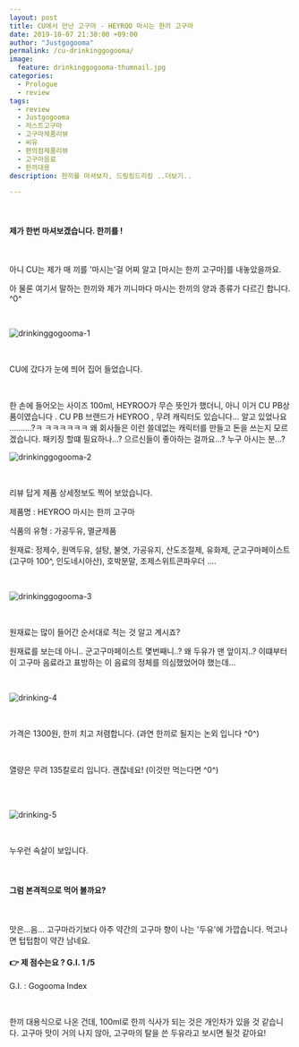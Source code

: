 ```yaml
---
layout: post
title: CU에서 만난 고구마 - HEYROO 마시는 한끼 고구마 
date: 2019-10-07 21:30:00 +09:00
author: "Justgogooma"
permalink: /cu-drinkinggogooma/
image:
  feature: drinkinggogooma-thumnail.jpg 
categories:
  - Prologue
  - review
tags:
  - review
  - Justgogooma
  - 저스트고구마
  - 고구마제품리뷰
  - 씨유
  - 편의점제품리뷰
  - 고구마음료
  - 한끼대용
description: 한끼를 마셔보자, 드링킹드리킹 ..더보기..

---
```


 <br>

#### 제가 한번 마셔보겠습니다. 한끼를 ! 

 <br>

아니 CU는 제가 매 끼를 '마시는'걸 어찌 알고 [마시는 한끼 고구마]를 내놓았을까요. 

아 물론 여기서 말하는 한끼와 제가 끼니마다 마시는 한끼의 양과 종류가 다르긴 합니다. ^0^ 

<br>

![drinkinggogooma-1](https://lh3.googleusercontent.com/Zm097KYZPXv4cOSE60C9sC2OrxlHA8S4T_wovDWAzxL32l2nGxCfrUhBuObVfvLXwL90T1BhtKo75PrK5hxpCg8LQgL76XG3g1Sn31JGq_rhGpZof2NMqr46ViarTl0qvyn5GzmNrgmn2-WPYb6klL22U1MGIg1YUiRl98Lai9YFkJ4ENrSUpMo5UGNQ0uLfFK2eAmNQCrtrtLR9GV0EKwI6afARxDUv4KCiw4PcSws2AvAcQnmxDnePvmRVyURBTw02aKHfpd1ifC-toXs4DxLBBw1dEVx8CLcDYJf18kcWS13g-ZzxX9Yt1kTgBECcluCBHz1LbKXCI2-dCZpWs06XUUKup59WwpumbkOCTgUbpzyfmJUk43VXeGzpSLjoU5nk64BLIlVf8TijJIJifm1ftxhyR7zRLsts-eCXmg1vTKNSsdnUqnwFgJdcNAm9iKH8H8DF1S1-R8AYcKIsNozSYiUXMYbFFWVNcWo7GjKMxq33z4n9hq1vgByvRYw_BTYegM0qZyOzy72BE2JynQl9gCj750ilk7Z93u9Ax9EN81S8UkSxN6bxCPvuKrxMcdjTtX20fSr1WBm_394Ts7C2w0Z7Eyj3I_O6PzREyIks1EIn6FqsvlV1IMlLT4uRZPSXodzLNuIs4TlxhUw8QWrzH0ylTKLnkcW9z6S7ZGOeZhjR7HJxjNocQ4o-wPPgt2mV7xdh7pgIqFDzbMKJP7AtAc0J8bkYWd5nRLLk-kb2Hl8T=w1227-h920-no)



 <br>

CU에 갔다가 눈에 띄어 집어 들었습니다. 

<br>

한 손에 들어오는 사이즈 100ml,  HEYROO가 무슨 뜻인가 했더니, 아니 이거 CU PB상품이였습니다 . CU PB 브랜드가 HEYROO , 무려 캐릭터도 있습니다... 알고 있었나요 ..........?ㅋ ㅋㅋㅋㅋㅋㅋ 왜 회사들은 이런 쓸데없는 캐릭터를 만들고 돈을 쓰는지 모르겠습니다. 패키징 할떄 필요하나...? 으르신들이 좋아하는 걸까요...? 누구 아시는 분...? 



[HEYROO소개]: http://cu.bgfretail.com/product/heyroo.do?category=product&amp;depth2=5&amp;sf=N



![drinkinggogooma-2](https://lh3.googleusercontent.com/rZ9A2VSPOy6n42eyPYNV4Av-MKE4g4g_9VxJARzXXtYtAzn1VAGGt5K2oNCsD7myWCwC8450qUuAWYAlTatcLWzUUuWC5KmCitmx8DYR_18Agy4bE40EklyAJqqVKRqaw8VsPRwPIb4HYC8OrPQDL-zX-p3vNABVg19R4ygyL9FuVtpGjctWbhWuzsEMRWbKjAH6OcTkrrBg1GCIfQFX4AjxbxJf6WC03xHlmHjxAHpIFwHZ21dCKzNkXV7xcNVVFwnTCBnM-_AedDPSNnuqQ3ls0_k63-RQHqmzD4IyT8ONyILqpXJzneAsaYXF5fhcWyA5Ihuzp3d6dmTsAPaGak8Gyy7XAL1qvir014QSaSNdb_bFy_orL7YsugOGKqmPfgHRcQ1JeLwILrKbfeams-WqWfLpx7obGSHyCQd0DfOUwwJOsGzH7DW6dK5YZxiwC5YmRqAoGq-OgBQy1VR42eXqaS5y_ztCcQdwhLyEqk3vDYDxZtDZTra96DAus-c40QJax_xMixM34JuSKwOOpnTfi_O6vgVz3U88xiQlvqrfCVJhmqfHfW2xRnYUweMrOOd9dNo1BRdFW6dyUutsWAaZdbqnNVkV3i5UIMU5k7jnT6gCJp7VOs4RaLoluQwvQ1Jc_iFVuKsacThntAZHNfUO8kMMnzm9FN9d0joKoMr8gy4eprJKEfiDpZqZtJa6hvQr1YdLth-9PTv2ef6D67RJaKaWYNn1CND7iyXZXFvHTP4m=w690-h920-no)

<Br>

리뷰 답게 제품 상세정보도 찍어 보았습니다. 

제품명 : HEYROO 마시는 한끼 고구마

식품의 유형 : 가공두유, 멸균제품 

원재료:  정제수, 원액두유, 설탕, 불엿, 가공유지, 산도조절제, 유화제, 군고구마페이스트(고구마 100^, 인도네시아산), 호박분말, 조제스위트콘파우더 .... 

<br>

![drinkinggogooma-3](https://lh3.googleusercontent.com/Qmjk98mOmi34YRnyf3ffHImT6WYarCVIwyz51SQbJXf2cRgU54jvrIGQijW3vjdm8oEBg8STujwjxZh9fJA1pH1VKOoyb0miKIA-0qHQiGzd2Pae9FEarVxb18qatwsTeLfmC8Kl3XABFzd4glp6jSlPgzDusIdcuYnBci6tKm2BNhf1rvSUAYwouyGqq2rvRaqvMorLCTRVMJL4g8_48zc18CT_piMHw4IGo0vHgYf55dEnFWpRHv0q7zb0Al2BVhZTkpcFOBNoWL0vuskiO4N0IeokHiaBNICX94LGFWmuGsx6-oML1Wj60UE5ybr9xsTDH8F5452INv2_wY7YeESgWiMNHHHWHiCzoRflI2212GdAC-vwlik_MFJ6_FOF3YJYvKSXNYXQYJPLPS0NA-KcxeINMDVDXx-JLGDIbd9y1k5K5Je8fbAkBG5MLFODzjfoyV8dOKwxW7xHIFkUggv7LGE1sVz-d1P4frR36NTCFzOfsuKY3ZOQCmPJFLoJv87r-t49Bf620_RaszUhCelDhfNBd7mQCvOohUy1Z5iHUdHQ5VbNdp2ZFMeTKG4lWi_FvrXz2J2pOIIxwpHDc8-8ThIsP79z5-mHsoIf6CEuXOF-xyobMOTppxT210hfaBjS4Loushm2Zt9T4VKZ4vadpJpVUaJA6OoKyUOPOxN2iZakZ1P1nS-KNmPbpNNvPjsl0gsmYlgMF5gVhUW9-QvnMyVVn3oQWENELzB_iZlh1XPQ=w703-h937-no)

 <br>

원재료는 많이 들어간 순서대로 적는 것 알고 계시죠?

원재료를 보는데 아니.. 군고구마페이스트 몇번째니..? 왜 두유가 맨 앞이지..? 이떄부터 이 고구마 음료라고 표방하는 이 음료의 정체를 의심했었어야 했는데...

<br> 



![drinking-4](https://lh3.googleusercontent.com/_U6o-CxXw1QqF64UTxGPywdHFM52pMzuutb8emrnNBIDzIzhQVo1sf3787gSuowcBWg0uXbLDr9UNSQfM0TiJTjIp9G09i2dUwONJQvubkPPFFCWzLPrP6JDToo40Cn22k0LWyBrv7AGjLlLwCPn4WOE9bAG4Vi0nKkOk8kH5UlaAXb5puNX-3Dh39iwuhYwhLo0hRa0ULBDqgWeTUWDTOF73GWaA9HHeqfZdQpuzllg15Td0OfsIHH17ZcYhrH7fDTllXrGqhcXIwOxtodmUoSzAN8C_MHOYAb1mMRjSdNmMYGl-8miMV4evTafpiKrEZPWKY5UoyBsBVtxRgC_28IIaJs-wK80zHh67OsLrgCLi4YeDWjTQ-mLtphdsvG8GYcdTcIXXMdqDA1LRIa9C2pUTa5RGMB-ALdvSSap6-mWyJ-MITiRk0-qHa-qGz92OfMs7VuqChjhBO_MV6pN0EPtAX4Pr2HjWiYjkaAKJy2UxP_VhkkycUFbeQhyHp66w_e4QU59bekL2L4bS9VXpCMCKbVjJQjtXNQYUGpkq1W4p5G1HZSmz4rCfSSAao2zEh4hUUgB98OBrqdmT_1zZoutLUqtMCF_g7OqEAcWKaXOOMtcguoCFHCiZmSCUdVz-b9VtvJJXCNiG6r1e1fbxV8hzuqAf8F99GmdMlaSNnjfc2agAouytmz6Mb0yUH2LmKN0NSO3uEc6tsxwv8vR5VcqtIq_jMp8bloj6ztxTCYq4omI=w703-h937-no)

 <br>

가격은 1300원,  한끼 치고 저렴합니다. (과연 한끼로 될지는 논외 입니다 ^0^) 

<br>

열량은 무려 135칼로리 입니다. 괜찮네요! (이것만 먹는다면 ^0^)

<br>



  <br>

![drinking-5](https://lh3.googleusercontent.com/yDz1Ob_oUk0kDicYgkG70XyAfefWTLS2YWtsupm41RP_i9yBVlyFOJxLTeCCp3GBmUEC16uLMAgpve5tszQznNzN4JC8rM7KUaUVs9lI9U-PAZzztrk6J9AyFkbp505TGwLemOmN8eT-AWDl7oxPCaVQd3Gcgt_jCbUzk54yiw6v15UHroqprdTBNEGMRgngDE6ICnb01NKZM1MwvgdLh-qUtgedE57vElOoV2GoY6vL9S46oP3FwFv5MAvaPOiG_VQjFh6shIC16fVRxNxQCv0TqZzn0oQgfYV74q8sYMTwn7XJ5NrITC4L87S4bOi14Owh6uPA9ehTt3aDQ9ex3MQcqd1d21CFcpqAOSrj8A2wJL-7EqLkXcobTRaSGxxAhBt6di7-_WFn7nkszTzgF2pMxVOH0yHA3Lw2LG1zhneTvqMF-MnTv_vUSi3rFUWkfPezPeT5GOWmQlZNYVAODt7nlDL-olw3flYtb1JFaOZ_PTL1k6aqPr4Zq513VastqMVDA4QQus4Q3gtnEsABK5btUB4E-0mDHt31a2Vw9x6uiBFTGgRH4k46vf00iQr9UJkDFgpHVfZlmn5YwmKuIh-Wv0dWi5sjXN0va8zCuI7nBKdjRArSWM58KzKSl1AA96_75cUXBO1iPE-XtAHDagEhW53YEJB9iWbqWaNWGnjGbAaYV2AsJ9R0FP64Oo7LFsxHtOdOIXqYdyeGkzP4AoAIajgAkRQ5xzi_-P28fT1uH7zk=w703-h937-no) 

 <br>

누우런 속살이 보입니다. 

<br>

#### 그럼 본격적으로 먹어 볼까요? 

<br>

맛은...음... 고구마라기보다 아주 약간의 고구마 향이 나는 '두유'에 가깝습니다. 먹고나면 텁텁함이 약간 남네요.  

#### &#128073; 제 점수는요 ? G.I. 1 /5

G.I. : Gogooma Index 

<BR>

한끼 대용식으로 나온 건데, 100ml로 한끼 식사가 되는 것은 개인차가 있을 것 같습니다. 고구마 맛이 거의 나지 않아, 고구마의 탈을 쓴 두유라고 보시면 될것 같아요! 

<BR>